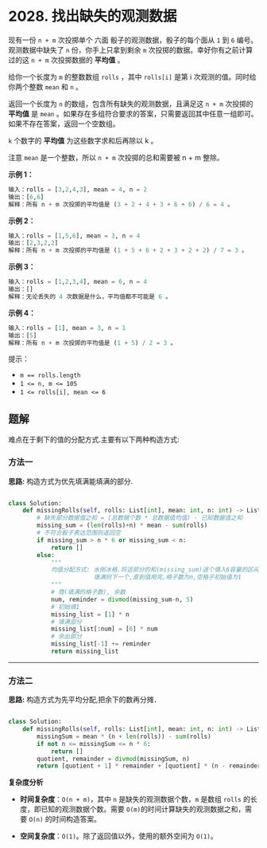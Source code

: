 # 2028. 找出缺失的观测数据
现有一份 `n + m` 次投掷单个 六面 骰子的观测数据，骰子的每个面从 `1` 到 `6` 编号。观测数据中缺失了 `n` 份，你手上只拿到剩余 `m` 次投掷的数据。幸好你有之前计算过的这 `n + m` 次投掷数据的 **平均值** 。

给你一个长度为 `m` 的整数数组 `rolls` ，其中 `rolls[i]` 是第 i 次观测的值。同时给你两个整数 `mean` 和 `n` 。

返回一个长度为 `n` 的数组，包含所有缺失的观测数据，且满足这 `n + m` 次投掷的 **平均值** 是 `mean` 。如果存在多组符合要求的答案，只需要返回其中任意一组即可。如果不存在答案，返回一个空数组。

`k` 个数字的 **平均值** 为这些数字求和后再除以 k 。

注意 `mean` 是一个整数，所以 `n + m` 次投掷的总和需要被 n + m 整除。

 

**示例 1：**
```python
输入：rolls = [3,2,4,3], mean = 4, n = 2
输出：[6,6]
解释：所有 n + m 次投掷的平均值是 (3 + 2 + 4 + 3 + 6 + 6) / 6 = 4 。
```
**示例 2：**
```python
输入：rolls = [1,5,6], mean = 3, n = 4
输出：[2,3,2,2]
解释：所有 n + m 次投掷的平均值是 (1 + 5 + 6 + 2 + 3 + 2 + 2) / 7 = 3 。
```
**示例 3：**
```python
输入：rolls = [1,2,3,4], mean = 6, n = 4
输出：[]
解释：无论丢失的 4 次数据是什么，平均值都不可能是 6 。
```
**示例 4：**
```python
输入：rolls = [1], mean = 3, n = 1
输出：[5]
解释：所有 n + m 次投掷的平均值是 (1 + 5) / 2 = 3 。
```

提示：

- `m == rolls.length`
- `1 <= n, m <= 105`
- `1 <= rolls[i], mean <= 6`

## 题解
难点在于剩下的值的分配方式.主要有以下两种构造方式:
### 方法一
**思路:** 构造方式为优先填满能填满的部分.
```python

class Solution:
    def missingRolls(self, rolls: List[int], mean: int, n: int) -> List[int]:
        # 缺失部分数据值之和 = (总数据个数 * 总数据值均值) - 已知数据值之和
        missing_sum = (len(rolls)+n) * mean - sum(rolls)
        # 不符合骰子表达范围则返回空
        if missing_sum > n * 6 or missing_sum < n:
            return []
        else:
            """   
            均值分配方式: 水倒冰格.将这部分的和(missing_sum)逐个填入6容量的区间,
                        填满则下一个,直到值用完,格子数为n,空格子初始值为1
            """    
            # 商(填满的格子数), 余数 
            num, reminder = divmod(missing_sum-n, 5)
            # 初始填1
            missing_list = [1] * n
            # 填满部分
            missing_list[:num] = [6] * num
            # 余出部分
            missing_list[-1] += reminder
            return missing_list
```

---

### 方法二
**思路:** 构造方式为先平均分配,把余下的数再分摊．
```python

class Solution:
    def missingRolls(self, rolls: List[int], mean: int, n: int) -> List[int]:
        missingSum = mean * (n + len(rolls)) - sum(rolls)
        if not n <= missingSum <= n * 6:
            return []
        quotient, remainder = divmod(missingSum, n)
        return [quotient + 1] * remainder + [quotient] * (n - remainder)

```
**复杂度分析**


- **时间复杂度**：`O(n + m)`，其中 `n` 是缺失的观测数据个数，`m` 是数组 `rolls` 的长度，即已知的观测数据个数。需要 `O(m)`的时间计算缺失的观测数据之和，需要 `O(n)` 的时间构造答案。

- **空间复杂度**：`O(1)`。除了返回值以外，使用的额外空间为 `O(1)`。

